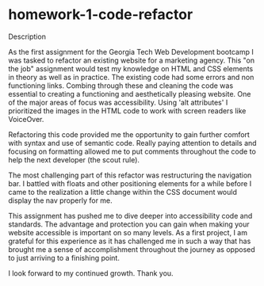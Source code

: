 # homework-1-code-refactor


Description

As the first assignment for the Georgia Tech Web Development bootcamp I was tasked to refactor an existing website for a marketing agency. This "on the job" assignment would test my knowledge on HTML and CSS elements in theory as well as in practice. The existing code had some errors and non functioning links. Combing through these and cleaning the code was essential to creating a functioning and aesthetically pleasing website. One of the major areas of focus was accessibility. Using 'alt attributes' I prioritized the images in the HTML code to work with screen readers like VoiceOver. 

Refactoring this code provided me the opportunity to gain further comfort with syntax and use of semantic code. Really paying attention to details and focusing on formatting allowed me to put comments throughout the code to help the next developer (the scout rule).

The most challenging part of this refactor was restructuring the navigation bar. I battled with floats and other positioning elements for a while before I came to the realization a little change within the CSS document would display the nav properly for me. 

This assignment has pushed me to dive deeper into accessibility code and standards. The advantage and protection you can gain when making your website accessible is important on so many levels. As a first project, I am grateful for this experience as it has challenged me in such a way that has brought me a sense of accomplishment throughout the journey as opposed to just arriving to a finishing point. 

I look forward to my continued growth. Thank you.